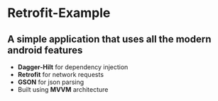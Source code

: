 # Retrofit-Example
## A simple application that uses all the modern android features

<ul>
  <li> <b>Dagger-Hilt</b> for dependency injection</li>
  <li> <b>Retrofit</b> for network requests</li>
  <li> <b>GSON</b> for json parsing</li>
  <li>Built using <b>MVVM</b> architecture</li>
</ul>
